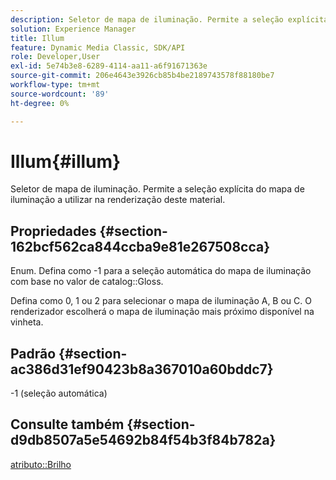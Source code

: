 ```yaml
---
description: Seletor de mapa de iluminação. Permite a seleção explícita do mapa de iluminação a utilizar na renderização deste material.
solution: Experience Manager
title: Illum
feature: Dynamic Media Classic, SDK/API
role: Developer,User
exl-id: 5e74b3e8-6289-4114-aa11-a6f91671363e
source-git-commit: 206e4643e3926cb85b4be2189743578f88180be7
workflow-type: tm+mt
source-wordcount: '89'
ht-degree: 0%

---
```


# Illum{#illum}

Seletor de mapa de iluminação. Permite a seleção explícita do mapa de iluminação a utilizar na renderização deste material.

## Propriedades {#section-162bcf562ca844ccba9e81e267508cca}

Enum. Defina como -1 para a seleção automática do mapa de iluminação com base no valor de catalog::Gloss.

Defina como 0, 1 ou 2 para selecionar o mapa de iluminação A, B ou C. O renderizador escolherá o mapa de iluminação mais próximo disponível na vinheta.

## Padrão {#section-ac386d31ef90423b8a367010a60bddc7}

-1 (seleção automática)

## Consulte também {#section-d9db8507a5e54692b84f54b3f84b782a}

[atributo::Brilho](../../../../../ir-api/material-cat/image-rendering-api-ref/c-ir-material-catalog/c-ir-material-data-reference/r-ir-cat-gloss.md#reference-5277f62a67e2408ab94699aa712f1eeb)
